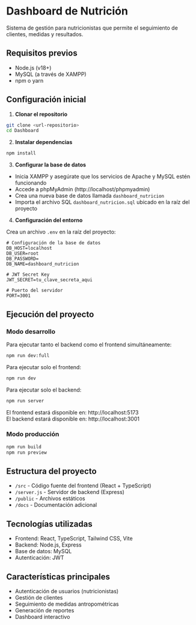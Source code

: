 # Dashboard de Nutrición

Sistema de gestión para nutricionistas que permite el seguimiento de clientes, medidas y resultados.

## Requisitos previos

- Node.js (v18+)
- MySQL (a través de XAMPP)
- npm o yarn

## Configuración inicial

1. **Clonar el repositorio**

```bash
git clone <url-repositorio>
cd Dashboard
```

2. **Instalar dependencias**

```bash
npm install
```

3. **Configurar la base de datos**

- Inicia XAMPP y asegúrate que los servicios de Apache y MySQL estén funcionando
- Accede a phpMyAdmin (http://localhost/phpmyadmin)
- Crea una nueva base de datos llamada `dashboard_nutricion`
- Importa el archivo SQL `dashboard_nutricion.sql` ubicado en la raíz del proyecto

4. **Configuración del entorno**

Crea un archivo `.env` en la raíz del proyecto:

```
# Configuración de la base de datos
DB_HOST=localhost
DB_USER=root
DB_PASSWORD=
DB_NAME=dashboard_nutricion

# JWT Secret Key
JWT_SECRET=tu_clave_secreta_aqui

# Puerto del servidor
PORT=3001
```

## Ejecución del proyecto

### Modo desarrollo

Para ejecutar tanto el backend como el frontend simultáneamente:

```bash
npm run dev:full
```

Para ejecutar solo el frontend:

```bash
npm run dev
```

Para ejecutar solo el backend:

```bash
npm run server
```

El frontend estará disponible en: http://localhost:5173  
El backend estará disponible en: http://localhost:3001

### Modo producción

```bash
npm run build
npm run preview
```


## Estructura del proyecto

- `/src` - Código fuente del frontend (React + TypeScript)
- `/server.js` - Servidor de backend (Express)
- `/public` - Archivos estáticos
- `/docs` - Documentación adicional

## Tecnologías utilizadas

- Frontend: React, TypeScript, Tailwind CSS, Vite
- Backend: Node.js, Express
- Base de datos: MySQL
- Autenticación: JWT

## Características principales

- Autenticación de usuarios (nutricionistas)
- Gestión de clientes
- Seguimiento de medidas antropométricas
- Generación de reportes
- Dashboard interactivo
